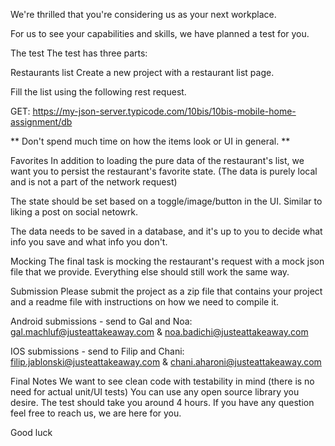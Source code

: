 We're thrilled that you're considering us as your next workplace.

For us to see your capabilities and skills, we have planned a test for you.

The test
The test has three parts:

Restaurants list
Create a new project with a restaurant list page.

Fill the list using the following rest request.

GET: https://my-json-server.typicode.com/10bis/10bis-mobile-home-assignment/db

** Don't spend much time on how the items look or UI in general. **

Favorites
In addition to loading the pure data of the restaurant's list, we want you to persist the restaurant's favorite state. (The data is purely local and is not a part of the network request)

The state should be set based on a toggle/image/button in the UI. Similar to liking a post on social netowrk.

The data needs to be saved in a database, and it's up to you to decide what info you save and what info you don't.

Mocking
The final task is mocking the restaurant's request with a mock json file that we provide. Everything else should still work the same way.

Submission
Please submit the project as a zip file that contains your project and a readme file with instructions on how we need to compile it.

Android submissions - send to Gal and Noa: gal.machluf@justeattakeaway.com & noa.badichi@justeattakeaway.com

IOS submissions - send to Filip and Chani: filip.jablonski@justeattakeaway.com & chani.aharoni@justeattakeaway.com

Final Notes
We want to see clean code with testability in mind (there is no need for actual unit/UI tests)
You can use any open source library you desire.
The test should take you around 4 hours.
If you have any question feel free to reach us, we are here for you.

Good luck
